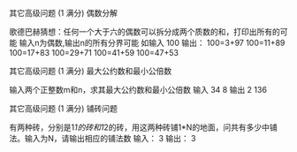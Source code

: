 其它高级问题  (1 满分)
偶数分解

歌德巴赫猜想：任何一个大于六的偶数可以拆分成两个质数的和，打印出所有的可能
输入n为偶数,输出n的所有分界可能
如输入
100
输出：
100=3+97
100=11+89
100=17+83
100=29+71
100=41+59
100=47+53








其它高级问题  (1 满分)
最大公约数和最小公倍数

输入两个正整数m和n，求其最大公约数和最小公倍数
输入
34 8
输出
2 136






其它高级问题  (1 满分)
铺砖问题

有两种砖，分别是1*1的砖和1*2的砖，用这两种砖铺1*N的地面，问共有多少中铺法。输入为N，请输出相应的铺法数
输入：
3
输出：
3


